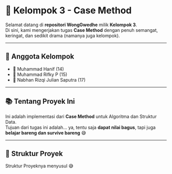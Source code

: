 # 🧠 Kelompok 3 - Case Method

Selamat datang di **repositori WongGwedhe** milik **Kelompok 3**.  
Di sini, kami mengerjakan tugas **Case Method** dengan penuh semangat, keringat, dan sedikit drama (namanya juga kelompok).

---

## 👥 Anggota Kelompok
- 🧠 Muhammad Hanif (14)
- 🧠 Muhammad Rifky P (15)
- 🧠 Nabhan Rizqi Julian Saputra (17)

---

## 📚 Tentang Proyek Ini

Ini adalah implementasi dari **Case Method** untuk Algoritma dan Struktur Data.  
Tujuan dari tugas ini adalah... ya, tentu saja **dapat nilai bagus**, tapi juga **belajar bareng dan survive bareng** 😅

---

## 📂 Struktur Proyek

Struktur Proyeknya menyusul 😅
<!-- ```bash
📁 case-method-kelompok7/
├── 📄 README.md         # Tempat curhat... eh, penjelasan
├── 📄 index.html        # Tampilan utama
├── 📁 assets/           # File gambar, CSS, dan teman-temannya
└── 📁 src/              # Source code kami yang penuh perjuangan -->
